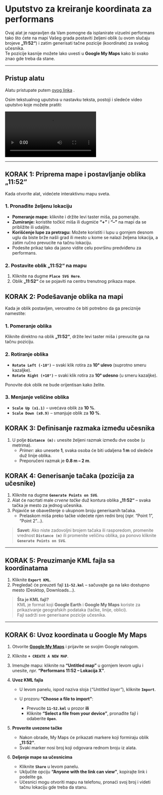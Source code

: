 # Uputstvo za kreiranje koordinata za performans

Ovaj alat je napravljen da Vam pomogne da isplanirate vizuelni performans tako što ćete na mapi Vašeg grada postaviti željeni oblik (u ovom slučaju brojeve **„11:52“**) i zatim generisati tačne pozicije (koordinate) za svakog učesnika.  
Te pozicije kasnije možete lako uvesti u **Google My Maps** kako bi svako znao gde treba da stane.

---

## Pristup alatu

Alatu pristupate putem [ovog linka](https://11-52-kml.github.io/) .  

Osim tekstualnog uputstva u nastavku teksta, postoji i sledeće video uputstvo koje možete pratiti:

<video controls src="https://github.com/user-attachments/assets/d8a593cb-e0ec-428f-be7a-5fe7706a0909"></video>


---

## KORAK 1: Priprema mape i postavljanje oblika **„11:52“**

Kada otvorite alat, videćete interaktivnu mapu sveta.

### 1. Pronađite željenu lokaciju

* **Pomeranje mape:** kliknite i držite levi taster miša, pa pomerajte.  
* **Zumiranje:** koristite točkić miša ili dugmiće **“+”** i **“–”** na mapi da se približite ili udaljite.
* **Korišćenje lupe za pretragu:** Možete koristiti i lupu u gornjem desnom uglu da biste brže našli grad ili mesto u kome se nalazi željena lokacija, a zatim ručno prevucite na tačnu lokaciju.
* Podesite prikaz tako da jasno vidite celu površinu predviđenu za performans.

### 2. Postavite oblik **„11:52“** na mapu

1. Kliknite na dugme **`Place SVG Here`**.  
2. Oblik **„11:52“** će se pojaviti na centru trenutnog prikaza mape.  

## KORAK 2: Podešavanje oblika na mapi

Kada je oblik postavljen, verovatno će biti potrebno da ga preciznije namestite:

### 1. Pomeranje oblika

Kliknite direktno na oblik **„11:52“**, držite levi taster miša i prevucite ga na tačnu poziciju.

### 2. Rotiranje oblika

* **`Rotate Left (-10°)`** – svaki klik rotira za **10° ulevo** (suprotno smeru kazaljke).  
* **`Rotate Right (+10°)`** – svaki klik rotira za **10° udesno** (u smeru kazaljke).

Ponovite dok oblik ne bude orijentisan kako želite.

### 3. Menjanje veličine oblika

* **`Scale Up (x1.1)`** – uvećava oblik za **10 %**.  
* **`Scale Down (x0.9)`** – smanjuje oblik za **10 %**.

## KORAK 3: Definisanje razmaka između učesnika

1. U polje **`Distance (m):`** unesite željeni razmak između dve osobe (u metrima).  
   * *Primer:* ako unesete **1**, svaka osoba će biti udaljena **1 m** od sledeće duž linije oblika.  
   * Preporučeni razmak je **0.8 m – 2 m**.

## KORAK 4: Generisanje tačaka (pozicija za učesnike)

1. Kliknite na dugme **`Generate Points on SVG`**.  
2. Alat će nacrtati male *crvene tačke* duž kontura oblika **„11:52“** – svaka tačka je mesto za jednog učesnika.  
3. Pojaviće se obaveštenje o ukupnom broju generisanih tačaka.  
   * Prelaskom miša preko tačke videćete njen redni broj (*npr.* “Point 1”, “Point 2”…).

> **Savet:** Ako niste zadovoljni brojem tačaka ili rasporedom, promenite vrednost **`Distance (m)`** ili promenite veličinu oblika, pa ponovo kliknite **`Generate Points on SVG`**.

---

## KORAK 5: Preuzimanje KML fajla sa koordinatama

1. Kliknite **`Export KML`**.  
2. Pregledač će preuzeti fajl **`11-52.kml`** – sačuvajte ga na lako dostupno mesto (Desktop, Downloads…).

> **Šta je KML fajl?**  
> KML je format koji **Google Earth** i **Google My Maps** koriste za prikazivanje geografskih podataka (tačke, linije, oblici).  
> Fajl sadrži sve generisane pozicije učesnika.

---

## KORAK 6: Uvoz koordinata u Google My Maps

1. Otvorite **[Google My Maps](https://www.google.com/mymaps)** i prijavite se svojim Google nalogom.  
2. Kliknite **`+ CREATE A NEW MAP`**.  

3. Imenujte mapu: kliknite na **“Untitled map”** u gornjem levom uglu i unesite, *npr.* **“Performans 11:52 – Lokacija X”**.

4. **Uvoz KML fajla**

   * U levom panelu, ispod naziva sloja (*“Untitled layer”*), kliknite **`Import`**.  

   * U prozoru **“Choose a file to import”**:
     * Prevucite **`11-52.kml`** u prozor **ili**
     * Kliknite **“Select a file from your device”**, pronađite fajl i odaberite **`Open`**.

5. **Proverite uvezene tačke**

   * Nakon obrade, My Maps će prikazati markere koji formiraju oblik **„11:52“**.  
   * Svaki marker nosi broj koji odgovara rednom broju iz alata.

6. **Deljenje mape sa učesnicima**

   * Kliknite **`Share`** u levom panelu.  
   * Uključite opciju **“Anyone with the link can view”**, kopirajte link i podelite ga.  
   * Učesnici mogu otvoriti mapu na telefonu, pronaći svoj broj i videti tačnu lokaciju gde treba da stanu.
